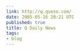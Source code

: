 ```yaml
---
link: http://q.queso.com/
date: 2005-05-16 20:21 UTC
published: true
title: Q Daily News
tags:
- blog
---
```



